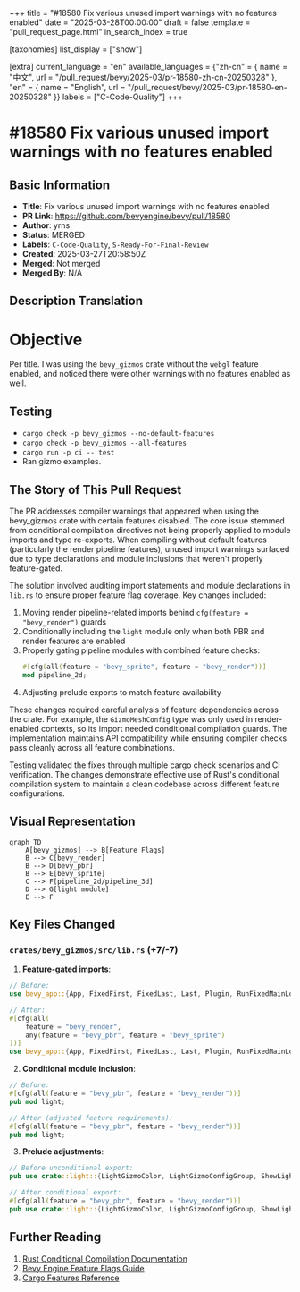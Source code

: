 +++
title = "#18580 Fix various unused import warnings with no features enabled"
date = "2025-03-28T00:00:00"
draft = false
template = "pull_request_page.html"
in_search_index = true

[taxonomies]
list_display = ["show"]

[extra]
current_language = "en"
available_languages = {"zh-cn" = { name = "中文", url = "/pull_request/bevy/2025-03/pr-18580-zh-cn-20250328" }, "en" = { name = "English", url = "/pull_request/bevy/2025-03/pr-18580-en-20250328" }}
labels = ["C-Code-Quality"]
+++

# #18580 Fix various unused import warnings with no features enabled

## Basic Information
- **Title**: Fix various unused import warnings with no features enabled
- **PR Link**: https://github.com/bevyengine/bevy/pull/18580
- **Author**: yrns
- **Status**: MERGED
- **Labels**: `C-Code-Quality`, `S-Ready-For-Final-Review`
- **Created**: 2025-03-27T20:58:50Z
- **Merged**: Not merged
- **Merged By**: N/A

## Description Translation
# Objective

Per title. I was using the `bevy_gizmos` crate without the `webgl` feature enabled, and noticed there were other warnings with no features enabled as well.

## Testing

- `cargo check -p bevy_gizmos --no-default-features`
- `cargo check -p bevy_gizmos --all-features`
- `cargo run -p ci -- test`
- Ran gizmo examples.

## The Story of This Pull Request

The PR addresses compiler warnings that appeared when using the bevy_gizmos crate with certain features disabled. The core issue stemmed from conditional compilation directives not being properly applied to module imports and type re-exports. When compiling without default features (particularly the render pipeline features), unused import warnings surfaced due to type declarations and module inclusions that weren't properly feature-gated.

The solution involved auditing import statements and module declarations in `lib.rs` to ensure proper feature flag coverage. Key changes included:

1. Moving render pipeline-related imports behind `cfg(feature = "bevy_render")` guards
2. Conditionally including the `light` module only when both PBR and render features are enabled
3. Properly gating pipeline modules with combined feature checks:
   ```rust
   #[cfg(all(feature = "bevy_sprite", feature = "bevy_render"))]
   mod pipeline_2d;
   ```
4. Adjusting prelude exports to match feature availability

These changes required careful analysis of feature dependencies across the crate. For example, the `GizmoMeshConfig` type was only used in render-enabled contexts, so its import needed conditional compilation guards. The implementation maintains API compatibility while ensuring compiler checks pass cleanly across all feature combinations.

Testing validated the fixes through multiple cargo check scenarios and CI verification. The changes demonstrate effective use of Rust's conditional compilation system to maintain a clean codebase across different feature configurations.

## Visual Representation

```mermaid
graph TD
    A[bevy_gizmos] --> B[Feature Flags]
    B --> C[bevy_render]
    B --> D[bevy_pbr]
    B --> E[bevy_sprite]
    C --> F[pipeline_2d/pipeline_3d]
    D --> G[light module]
    E --> F
```

## Key Files Changed

### `crates/bevy_gizmos/src/lib.rs` (+7/-7)

1. **Feature-gated imports**:
```rust
// Before:
use bevy_app::{App, FixedFirst, FixedLast, Last, Plugin, RunFixedMainLoop};

// After:
#[cfg(all(
    feature = "bevy_render",
    any(feature = "bevy_pbr", feature = "bevy_sprite")
))]
use bevy_app::{App, FixedFirst, FixedLast, Last, Plugin, RunFixedMainLoop};
```

2. **Conditional module inclusion**:
```rust
// Before:
#[cfg(all(feature = "bevy_pbr", feature = "bevy_render"))]
pub mod light;

// After (adjusted feature requirements):
#[cfg(all(feature = "bevy_pbr", feature = "bevy_render"))]
pub mod light;
```

3. **Prelude adjustments**:
```rust
// Before unconditional export:
pub use crate::light::{LightGizmoColor, LightGizmoConfigGroup, ShowLightGizmo};

// After conditional export:
#[cfg(all(feature = "bevy_pbr", feature = "bevy_render"))]
pub use crate::light::{LightGizmoColor, LightGizmoConfigGroup, ShowLightGizmo};
```

## Further Reading

1. [Rust Conditional Compilation Documentation](https://doc.rust-lang.org/reference/conditional-compilation.html)
2. [Bevy Engine Feature Flags Guide](https://github.com/bevyengine/bevy/blob/main/docs/plugins_guidelines.md#feature-flags)
3. [Cargo Features Reference](https://doc.rust-lang.org/cargo/reference/features.html)